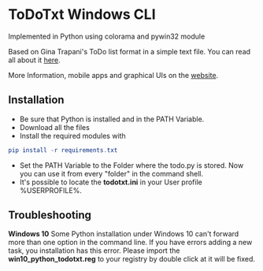 # ToDoTxt Windows CLI

Implemented in Python using colorama and pywin32 module

Based on Gina Trapani's ToDo list format in a simple text file.
You can read all about it [here](https://github.com/ginatrapani/todo.txt-cli/wiki/The-Todo.txt-Format).

More Information, mobile apps and graphical UIs on the [website](http://todotxt.com/).

## **Installation**
* Be sure that Python is installed and in the PATH Variable.
* Download all the files
* Install the required modules with
```elm
pip install -r requirements.txt
```
* Set the PATH Variable to the Folder where the todo.py is stored. Now you can use it from every "folder" in the command shell.
* It's possible to locate the **todotxt.ini** in your User profile %USERPROFILE%.


## **Troubleshooting**

**Windows 10**
Some Python installation under Windows 10 can't forward more than one option in the command line.
If you have errors adding a new task, you installation has this error.
Please import the **win10_python_todotxt.reg** to your registry by double click at it will be fixed.
